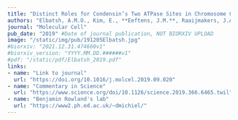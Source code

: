 ```yaml
---
title: "Distinct Roles for Condensin’s Two ATPase Sites in Chromosome Condensation"
authors: "Elbatsh, A.M.O., Kim, E., **Eeftens, J.M.**, Raaijmakers, J.A., Weide, R.H. van der, García-Nieto, A., Bravo, S., Ganji, M., Bos, J. uit de, Teunissen, H., Medema, R.H., Wit, E. de, Haering, C.H., Dekker, C., Rowland, B.D."
journal: "Molecular Cell"
pub_date: "2019" #Date of journal publication, NOT BIORXIV UPLOAD
image: "/static/img/pub/191205Elbatsh.jpg"
#biorxiv: "2021.12.31.474660v1"
#biorxiv_version: "YYYY.MM.DD.######v1"
#pdf: "/static/pdf/Elbatsh_2019.pdf"
links:
- name: "Link to journal"
  url: "https://doi.org/10.1016/j.molcel.2019.09.020"
- name: "Commentary in Science"
  url: "https://www.science.org/doi/10.1126/science.2019.366.6465.twil"
- name: "Benjamin Rowland's lab"
  url: "https://www2.ph.ed.ac.uk/~dmichiel/"
---
```

